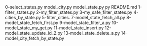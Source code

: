 0-select_states.py
model_city.py
model_state.py
py
README.md
1-filter_states.py
2-my_filter_states.py
3-my_safe_filter_states.py
4-cities_by_state.py
5-filter_cities.
7-model_state_fetch_all.py
8-model_state_fetch_first.py
9-model_state_filter_a.py
10-model_state_my_get.py
11-model_state_insert.py
12-model_state_update_id_2.py
13-model_state_delete_a.py
14-model_city_fetch_by_state.py
